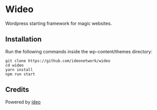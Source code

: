 # Wideo

Wordpress starting framework for magic websites.

## Installation

Run the following commands inside the wp-content/themes directory:

```shell
git clone https://github.com/ideonetwork/wideo
cd wideo
yarn install
npm run start
```

## Credits

Powered by [ídeo](http://ideonetwork.it/)
